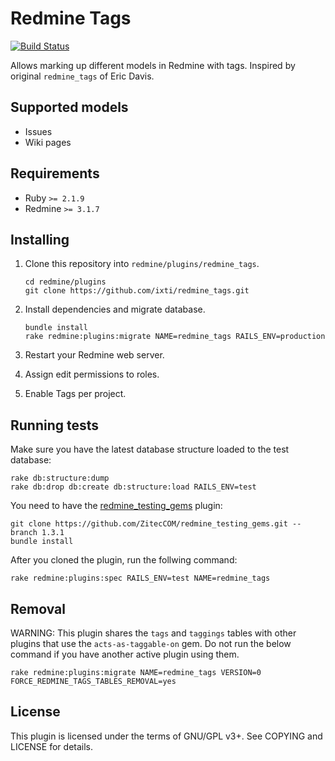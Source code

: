 # Redmine Tags

[![Build Status](https://travis-ci.org/ixti/redmine_tags.svg?branch=master)](https://travis-ci.org/ixti/redmine_tags)

Allows marking up different models in Redmine with tags.
Inspired by original `redmine_tags` of Eric Davis.


## Supported models

- Issues
- Wiki pages


## Requirements

- Ruby `>= 2.1.9`
- Redmine `>= 3.1.7`


## Installing

1. Clone this repository into `redmine/plugins/redmine_tags`.

    ```
    cd redmine/plugins
    git clone https://github.com/ixti/redmine_tags.git
    ```

2. Install dependencies and migrate database.

    ```
    bundle install
    rake redmine:plugins:migrate NAME=redmine_tags RAILS_ENV=production
    ```

3. Restart your Redmine web server.
4. Assign edit permissions to roles.
5. Enable Tags per project.


## Running tests

Make sure you have the latest database structure loaded to the test database:

```
rake db:structure:dump
rake db:drop db:create db:structure:load RAILS_ENV=test
```

You need to have the
[redmine_testing_gems](https://github.com/ZitecCOM/redmine_testing_gems)
plugin:

```
git clone https://github.com/ZitecCOM/redmine_testing_gems.git --branch 1.3.1
bundle install
```

After you cloned the plugin, run the follwing command:

```
rake redmine:plugins:spec RAILS_ENV=test NAME=redmine_tags
```


## Removal

WARNING: This plugin shares the `tags` and `taggings` tables with other plugins
that use the `acts-as-taggable-on` gem. Do not run the below command if you have
another active plugin using them.

```
rake redmine:plugins:migrate NAME=redmine_tags VERSION=0 FORCE_REDMINE_TAGS_TABLES_REMOVAL=yes
```


## License

This plugin is licensed under the terms of GNU/GPL v3+.
See COPYING and LICENSE for details.
